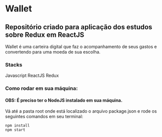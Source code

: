 <h1>Wallet</h1>
<h2>Repositório criado para aplicação dos estudos sobre Redux em ReactJS</h2>
<p>Wallet é uma carteira digital que faz o acompanhamento de seus gastos e convertendo para uma moeda de sua escolha.</p>
<h3>Stacks</h3>
Javascript
ReactJS
Redux
<h3>Como rodar em sua máquina:</h3>
<h4>OBS: É preciso ter o NodeJS instalado em sua máquina.</h4>
<p>Vá até a pasta root onde está localizado o arquivo package.json e rode os seguintes comandos em seu terminal:</p>
<code>npm install</code>
<br>
<code>npm start</code>
